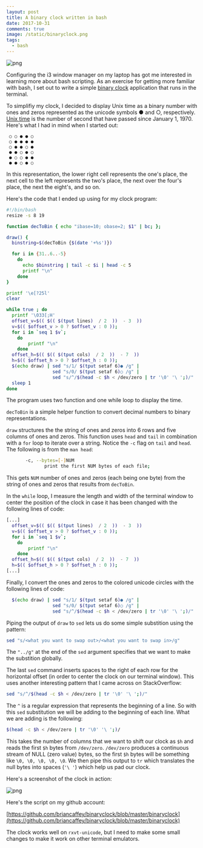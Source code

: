 ```yaml
---
layout: post
title: A binary clock written in bash
date: 2017-10-31
comments: true
image: /static/binaryclock.png
tags:
  - bash
---
```


![png](/static/binaryclock.png)

Configuring the i3 window manager on my laptop has got me interested in learning more about bash scripting. As an exercise for getting more familiar with bash, I set out to write a simple [binary clock](https://en.wikipedia.org/wiki/Binary_clock) application that runs in the terminal.

To simplifiy my clock, I decided to display Unix time as a binary number with ones and zeros represented as the unicode symbols ● and ○, respectively. [Unix time](https://en.wikipedia.org/wiki/Unix_time) is the number of second that have passed since January 1, 1970. Here's what I had in mind when I started out:

```
 ○ ○ ● ● ○
 ○ ● ● ● ●
 ○ ● ● ○ ●
 ● ● ○ ● ○
 ● ○ ○ ● ●
 ● ● ○ ● ○
```

In this representation, the lower right cell represents the one's place, the next cell to the left represents the two's place, the next over the four's place, the next the eight's, and so on.

Here's the code that I ended up using for my clock program:

```bash
#!/bin/bash
resize -s 8 19

function decToBin { echo "ibase=10; obase=2; $1" | bc; };

draw() {
  binstring=$(decToBin {$(date '+%s')})

  for i in {31..6..-5}
    do
      echo $binstring | tail -c $i | head -c 5
      printf "\n"
    done
}

printf '\e[?25l'
clear

while true ; do
  printf '\033[;H'
  offset_v=$(( $(( $(tput lines)  / 2  ))  - 3  ))
  v=$(( $offset_v > 0 ? $offset_v : 0 ));
  for i in `seq 1 $v`;
    do
        printf "\n"
    done
  offset_h=$(( $(( $(tput cols)  / 2  ))  - 7  ))
  h=$(( $offset_h > 0 ? $offset_h : 0 ));
  $(echo draw) | sed "s/1/ $(tput setaf 6)● /g" |
                 sed "s/0/ $(tput setaf 6)○ /g" |
                 sed "s/^/$(head -c $h < /dev/zero | tr '\0' '\ ';)/"
  sleep 1
done
```

The program uses two function and one while loop to display the time.

`decToBin` is a simple helper function to convert decimal numbers to binary representations.

`draw` structures the the string of ones and zeros into 6 rows and five columns of ones and zeros. This function uses `head` and `tail` in combination with a `for` loop to iterate over a string. Notice the `-c` flag on `tail` and `head`. The following is from the `man head`:

```bash
       -c, --bytes=[-]NUM
              print the first NUM bytes of each file;
```

This gets `NUM` number of ones and zeros (each being one byte) from the string of ones and zeros that results from `decToBin`.

In the `while` loop, I measure the length and width of the terminal window to center the position of the clock in case it has been changed with the following lines of code:

```bash
[...]
  offset_v=$(( $(( $(tput lines)  / 2  ))  - 3  ))
  v=$(( $offset_v > 0 ? $offset_v : 0 ));
  for i in `seq 1 $v`;
    do
        printf "\n"
    done
  offset_h=$(( $(( $(tput cols)  / 2  ))  - 7  ))
  h=$(( $offset_h > 0 ? $offset_h : 0 ));
[...]
```

Finally, I convert the ones and zeros to the colored unicode circles with the following lines of code:

```bash
  $(echo draw) | sed "s/1/ $(tput setaf 6)● /g" |
                 sed "s/0/ $(tput setaf 6)○ /g" |
                 sed "s/^/$(head -c $h < /dev/zero | tr '\0' '\ ';)/"
```

Piping the output of `draw` to `sed` lets us do some simple substition using the pattern:

```bash
sed "s/<what you want to swap out>/<what you want to swap in>/g"
```

The `"../g"` at the end of the `sed` argument specifies that we want to make the substition globally.

The last `sed` command inserts spaces to the right of each row for the horizontal offset (in order to center the clock on our terminal window). This uses another interesting pattern that I came across on StackOverflow:

```bash
sed "s/^/$(head -c $h < /dev/zero | tr '\0' '\ ';)/"
```

The `^` is a regular expression that represents the beginning of a line. So with this `sed` substitution we will be adding to the beginning of each line. What we are adding is the following:

```bash
$(head -c $h < /dev/zero | tr '\0' '\ ';)/
```

This takes the number of columns that we want to shift our clock as `$h` and reads the first `$h` bytes from `/dev/zero`. `/dev/zero` produces a continuous stream of NULL (zero value) bytes, so the first `$h` bytes will be something like `\0, \0, \0, \0, \0`. We then pipe this output to `tr` which translates the null bytes into spaces (`'\ '`) which help us pad our clock.

Here's a screenshot of the clock in action:

![png](/static/binaryclock.png)

Here's the script on my github account:

[https://github.com/briancaffey/binaryclock/blob/master/binaryclock](https://github.com/briancaffey/binaryclock/blob/master/binaryclock)

The clock works well on `rxvt-unicode`, but I need to make some small changes to make it work on other terminal emulators.
